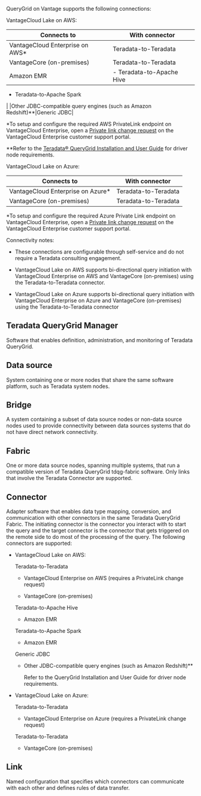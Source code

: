 QueryGrid on Vantage supports the following connections:

VantageCloud Lake on AWS:

|Connects to|With connector|
|------------|---------------|
|VantageCloud Enterprise on AWS*|Teradata-to-Teradata|
|VantageCore (on-premises)|Teradata-to-Teradata|
|Amazon EMR|-   Teradata-to-Apache Hive


-   Teradata-to-Apache Spark


|
|Other JDBC-compatible query engines (such as Amazon Redshift)**|Generic JDBC|

*To setup and configure the required AWS PrivateLink endpoint on VantageCloud Enterprise, open a [Private link change request](fdy1689789992425.md) on the VantageCloud Enterprise customer support portal.

**Refer to the [Teradata® QueryGrid Installation and User Guide](https://docs.teradata.com/search/documents?query=Teradata+QueryGrid+Installation+and+User+Guide&sort=last_update&virtual-field=title_only&content-lang=) for driver node requirements.

VantageCloud Lake on Azure:

|Connects to|With connector|
|------------|---------------|
|VantageCloud Enterprise on Azure*|Teradata-to-Teradata|
|VantageCore (on-premises)|Teradata-to-Teradata|

*To setup and configure the required Azure Private Link endpoint on VantageCloud Enterprise, open a [Private link change request](fdy1689789992425.md) on the VantageCloud Enterprise customer support portal.

Connectivity notes:

-   These connections are configurable through self-service and do not require a Teradata consulting engagement.


-   VantageCloud Lake on AWS supports bi-directional query initiation with VantageCloud Enterprise on AWS and VantageCore (on-premises) using the Teradata-to-Teradata connector.


-   VantageCloud Lake on Azure supports bi-directional query initiation with VantageCloud Enterprise on Azure and VantageCore (on-premises) using the Teradata-to-Teradata connector


## Teradata QueryGrid Manager


Software that enables definition, administration, and monitoring of Teradata QueryGrid.

## Data source


System containing one or more nodes that share the same software platform, such as Teradata system nodes.

## Bridge


A system containing a subset of data source nodes or non-data source nodes used to provide connectivity between data sources systems that do not have direct network connectivity.

## Fabric


One or more data source nodes, spanning multiple systems, that run a compatible version of Teradata QueryGrid tdqg-fabric software. Only links that involve the Teradata Connector are supported.

## Connector


Adapter software that enables data type mapping, conversion, and communication with other connectors in the same Teradata QueryGrid Fabric. The initiating connector is the connector you interact with to start the query and the target connector is the connector that gets triggered on the remote side to do most of the processing of the query. The following connectors are supported:

-   VantageCloud Lake on AWS:

    Teradata-to-Teradata

    -   VantageCloud Enterprise on AWS (requires a PrivateLink change request)


    -   VantageCore (on-premises)

    Teradata-to-Apache Hive

    -   Amazon EMR

    Teradata-to-Apache Spark

    -   Amazon EMR

    Generic JDBC

    -   Other JDBC-compatible query engines (such as Amazon Redshift)**

        Refer to the QueryGrid Installation and User Guide for driver node requirements.


-   VantageCloud Lake on Azure:

    Teradata-to-Teradata

    -   VantageCloud Enterprise on Azure (requires a PrivateLink change request)

    Teradata-to-Teradata

    -   VantageCore (on-premises)


## Link


Named configuration that specifies which connectors can communicate with each other and defines rules of data transfer.

